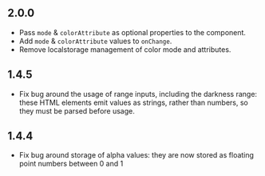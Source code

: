 ## 2.0.0

* Pass `mode` & `colorAttribute` as optional properties to the component.
* Add `mode` & `colorAttribute` values to `onChange`.
* Remove localstorage management of color mode and attributes.

## 1.4.5

* Fix bug around the usage of range inputs, including the darkness range:
  these HTML elements emit values as strings, rather than numbers, so they
  must be parsed before usage.

## 1.4.4

* Fix bug around storage of alpha values: they are now stored as floating
  point numbers between 0 and 1

